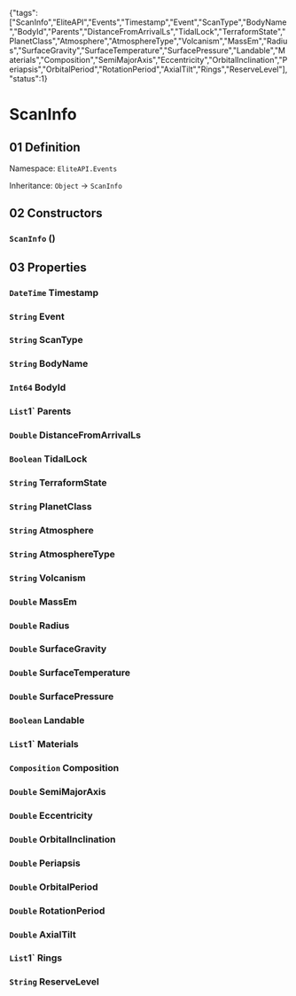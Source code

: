 {"tags":["ScanInfo","EliteAPI","Events","Timestamp","Event","ScanType","BodyName","BodyId","Parents","DistanceFromArrivalLs","TidalLock","TerraformState","PlanetClass","Atmosphere","AtmosphereType","Volcanism","MassEm","Radius","SurfaceGravity","SurfaceTemperature","SurfacePressure","Landable","Materials","Composition","SemiMajorAxis","Eccentricity","OrbitalInclination","Periapsis","OrbitalPeriod","RotationPeriod","AxialTilt","Rings","ReserveLevel"],"status":1}

# ScanInfo

## 01 Definition

Namespace: `EliteAPI.Events`

Inheritance: `Object` → `ScanInfo`

## 02 Constructors

### `ScanInfo` ()

## 03 Properties

### `DateTime` Timestamp

### `String` Event

### `String` ScanType

### `String` BodyName

### `Int64` BodyId

### `List`1` Parents

### `Double` DistanceFromArrivalLs

### `Boolean` TidalLock

### `String` TerraformState

### `String` PlanetClass

### `String` Atmosphere

### `String` AtmosphereType

### `String` Volcanism

### `Double` MassEm

### `Double` Radius

### `Double` SurfaceGravity

### `Double` SurfaceTemperature

### `Double` SurfacePressure

### `Boolean` Landable

### `List`1` Materials

### `Composition` Composition

### `Double` SemiMajorAxis

### `Double` Eccentricity

### `Double` OrbitalInclination

### `Double` Periapsis

### `Double` OrbitalPeriod

### `Double` RotationPeriod

### `Double` AxialTilt

### `List`1` Rings

### `String` ReserveLevel

